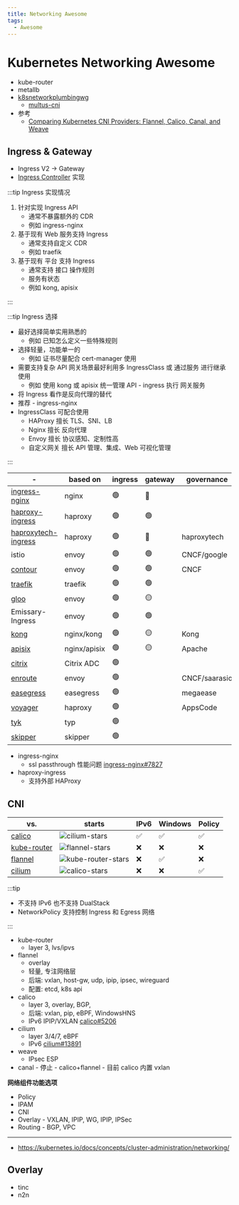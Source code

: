 ```yaml
---
title: Networking Awesome
tags:
  - Awesome
---
```


# Kubernetes Networking Awesome

- kube-router
- metallb
- [k8snetworkplumbingwg](https://github.com/k8snetworkplumbingwg)
  - [multus-cni](https://github.com/k8snetworkplumbingwg/multus-cni)
- 参考
  - [Comparing Kubernetes CNI Providers: Flannel, Calico, Canal, and Weave](https://rancher.com/blog/2019/2019-03-21-comparing-kubernetes-cni-providers-flannel-calico-canal-and-weave/)

## Ingress & Gateway

- Ingress V2 -> Gateway
- [Ingress Controller](https://kubernetes.io/docs/concepts/services-networking/ingress-controllers/#additional-controllers) 实现

:::tip Ingress 实现情况

1. 针对实现 Ingress API
   - 通常不暴露额外的 CDR
   - 例如 ingress-nginx
2. 基于现有 Web 服务支持 Ingress
   - 通常支持自定义 CDR
   - 例如 traefik
3. 基于现有 平台 支持 Ingress
   - 通常支持 接口 操作规则
   - 服务有状态
   - 例如 kong, apisix

:::

:::tip Ingress 选择

- 最好选择简单实用熟悉的
  - 例如 已知怎么定义一些特殊规则
- 选择轻量，功能单一的
  - 例如 证书尽量配合 cert-manager 使用
- 需要支持复杂 API 网关场景最好利用多 IngressClass 或 通过服务 进行继承使用
  - 例如 使用 kong 或 apisix 统一管理 API - ingress 执行 网关服务
- 将 Ingress 看作是反向代理的替代
- 推荐 - ingress-nginx
- IngressClass 可配合使用
  - HAProxy 擅长 TLS、SNI、LB
  - Nginx 擅长 反向代理
  - Envoy 擅长 协议感知、定制性高
  - 自定义网关 擅长 API 管理、集成、Web 可视化管理

:::

| -                     | based on     | ingress | gateway | governance    |
| --------------------- | ------------ | ------- | ------- | ------------- |
| [ingress-nginx]       | nginx        | 🟢      | 🔴      |
| [haproxy-ingress]     | haproxy      | 🟢      | 🟢      |
| [haproxytech-ingress] | haproxy      | 🟢      | 🔴      | haproxytech   |
| istio                 | envoy        | 🟢      | 🟢      | CNCF/google   |
| [contour]             | envoy        | 🟢      | 🟢      | CNCF          |
| [traefik]             | traefik      | 🟢      | 🟢      |
| [gloo]                | envoy        | 🟢      | 🟡      |
| Emissary-Ingress      | envoy        | 🟢      | 🟢      |
| [kong]                | nginx/kong   | 🟢      | 🟡      | Kong          |
| [apisix]              | nginx/apisix | 🟢      | 🟡      | Apache        |
| [citrix]              | Citrix ADC   | 🟢      |
| [enroute]             | envoy        | 🟢      |         | CNCF/saarasio |
| [easegress]           | easegress    | 🟢      |         | megaease      |
| [voyager]             | haproxy      | 🟢      |         | AppsCode      |
| [tyk]                 | typ          | 🟢      |
| [skipper]             | skipper      | 🟢      |

[ingress-nginx]: https://github.com/kubernetes/ingress-nginx
[apisix]: https://github.com/apache/apisix-ingress-controller
[gloo]: https://github.com/solo-io/gloo
[haproxy-ingress]: https://github.com/jcmoraisjr/haproxy-ingress
[haproxytech-ingress]: https://github.com/haproxytech/kubernetes-ingress
[kong]: https://github.com/Kong/kubernetes-ingress-controller
[voyager]: https://github.com/voyagermesh/voyager
[contour]: https://github.com/projectcontour/contour
[citrix]: https://github.com/citrix/citrix-k8s-ingress-controller
[enroute]: https://github.com/saarasio/enroute
[easegress]: https://github.com/megaease/easegress
[tyk]: https://github.com/TykTechnologies/tyk-operator
[skipper]: https://github.com/zalando/skipper
[traefik]: https://traefik.io/

- ingress-nginx
  - ssl passthrough 性能问题 [ingress-nginx#7827](https://github.com/kubernetes/ingress-nginx/issues/7827)
- haproxy-ingress
  - 支持外部 HAProxy

## CNI

| vs.           | starts               | IPv6 | Windows | Policy |
| ------------- | -------------------- | ---- | ------- | ------ |
| [calico]      | ![cilium-stars]      | ✅   | ✅      | ✅     |
| [kube-router] | ![flannel-stars]     | ❌   | ❌      | ❌     |
| [flannel]     | ![kube-router-stars] | ❌   | ✅      | ❌     |
| [cilium]      | ![calico-stars]      | ❌   | ❌      | ✅     |

[cilium]: ./cilium.md
[flannel]: ./flannel.md
[kube-router]: ./kube-router.md
[calico]: ./calico.md
[cilium-stars]: https://img.shields.io/github/stars/cilium/cilium
[flannel-stars]: https://img.shields.io/github/stars/flannel-io/flannel
[kube-router-stars]: https://img.shields.io/github/stars/cloudnativelabs/kube-router
[calico-stars]: https://img.shields.io/github/stars/projectcalico/calico

<!--
[kube-router]: https://github.com/cloudnativelabs/kube-router
[cilium]: https://github.com/cilium/cilium
[flannel]: https://github.com/flannel-io/flannel
[projectcalico/calico]: https://github.com/projectcalico/calico
[k0s-issues]: https://img.shields.io/github/issues/k0sproject/k0s
[k0s-stars]: https://img.shields.io/github/stars/k0sproject/k0s
-->

:::tip

- 不支持 IPv6 也不支持 DualStack
- NetworkPolicy 支持控制 Ingress 和 Egress 网络

:::

- kube-router
  - layer 3, lvs/ipvs
- flannel
  - overlay
  - 轻量, 专注网络层
  - 后端: vxlan, host-gw, udp, ipip, ipsec, wireguard
  - 配置: etcd, k8s api
- calico
  - layer 3, overlay, BGP,
  - 后端: vxlan, pip, eBPF, WindowsHNS
  - IPv6 IPIP/VXLAN [calico#5206](https://github.com/projectcalico/calico/issues/5206)
- cilium
  - layer 3/4/7, eBPF
  - IPv6 [cilium#13891](https://github.com/cilium/cilium/issues/13891)
- weave
  - IPsec ESP
- canal - 停止 - calico+flannel - 目前 calico 内置 vxlan

**网络组件功能选项**

- Policy
- IPAM
- CNI
- Overlay - VXLAN, IPIP, WG, IPIP, IPSec
- Routing - BGP, VPC

---

- https://kubernetes.io/docs/concepts/cluster-administration/networking/

## Overlay

- tinc
- n2n
